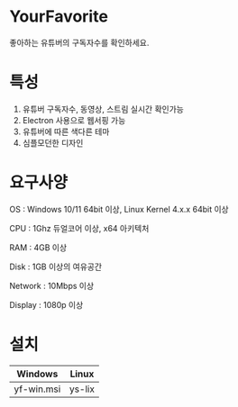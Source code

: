 # YourFavorite
좋아하는 유튜버의 구독자수를 확인하세요.

# 특성
1. 유튜버 구독자수, 동영상, 스트림 실시간 확인가능
2. Electron 사용으로 웹서핑 가능
3. 유튜버에 따른 색다른 테마
4. 심플모던한 디자인

# 요구사양
OS : Windows 10/11 64bit 이상, Linux Kernel 4.x.x 64bit 이상

CPU : 1Ghz 듀얼코어 이상, x64 아키텍처

RAM : 4GB 이상

Disk : 1GB 이상의 여유공간

Network : 10Mbps 이상

Display : 1080p 이상

# 설치
|Windows|Linux|
|-|-|
|yf-win.msi|ys-lix|
